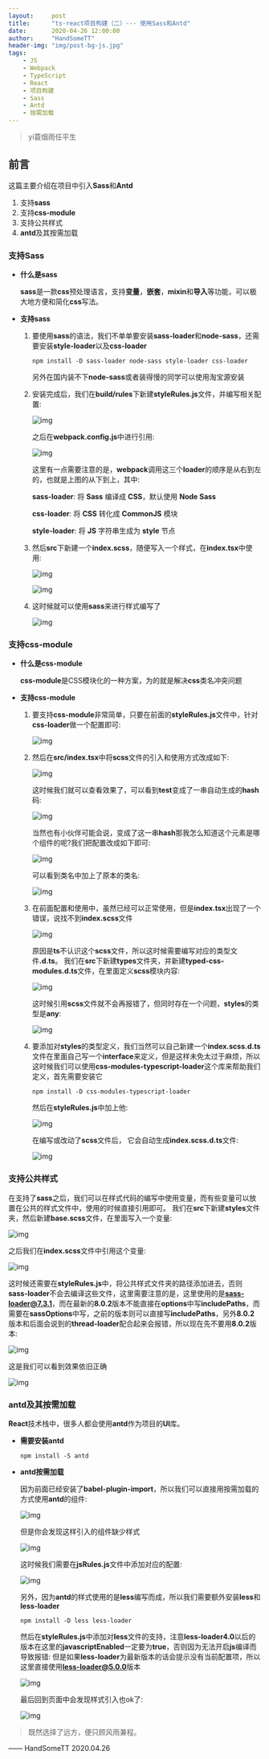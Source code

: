 ```yaml
---
layout:     post
title:      "ts-react项目构建（二）--- 使用Sass和Antd"
date:       2020-04-26 12:00:00
author:     "HandSomeTT"
header-img: "img/post-bg-js.jpg"
tags:
    - JS
    - Webpack
    - TypeScript
    - React
    - 项目构建
    - Sass
    - Antd
    - 按需加载
---
```



>yi蓑烟雨任平生

## 前言
这篇主要介绍在项目中引入**Sass**和**Antd**
1. 支持**sass**
2. 支持**css-module**
3. 支持公共样式
4. **antd**及其按需加载

### 支持Sass


* **什么是sass**

  **sass**是一款**css**预处理语言，支持**变量**，**嵌套**，**mixin**和**导入**等功能，可以极大地方便和简化**css**写法。

* **支持sass**

  1. 要使用**sass**的语法，我们不单单要安装**sass-loader**和**node-sass**，还需要安装**style-loader**以及**css-loader**
     
     ```
     npm install -D sass-loader node-sass style-loader css-loader
     ```

     另外在国内装不下**node-sass**或者装得慢的同学可以使用淘宝源安装
  
  2. 安装完成后，我们在**build/rules**下新建**styleRules.js**文件，并编写相关配置:
     
     ![img](/img/sass-antd/img1.png)

     之后在**webpack.config.js**中进行引用:

     ![img](/img/sass-antd/img2.png)

     这里有一点需要注意的是，**webpack**调用这三个**loader**的顺序是从右到左的，也就是上图的从下到上，其中:
     
     **sass-loader**: 将 **Sass** 编译成 **CSS**，默认使用 **Node Sass**

     **css-loader**: 将 **CSS** 转化成 **CommonJS** 模块

     **style-loader**: 将 **JS** 字符串生成为 **style** 节点

  3. 然后**src**下新建一个**index.scss**，随便写入一个样式，在**index.tsx**中使用:

     ![img](/img/sass-antd/img3.png)

     ![img](/img/sass-antd/img4.png)

  4. 这时候就可以使用**sass**来进行样式编写了

     ![img](/img/sass-antd/img5.png)

### 支持css-module

* **什么是css-module**

  **css-module**是CSS模块化的一种方案，为的就是解决**css**类名冲突问题

* **支持css-module**

  1. 要支持**css-module**非常简单，只要在前面的**styleRules.js**文件中，针对**css-loader**做一个配置即可:

     ![img](/img/sass-antd/img6.png)
  
  2. 然后在**src/index.tsx**中将**scss**文件的引入和使用方式改成如下:

     ![img](/img/sass-antd/img7.png)

     这时候我们就可以查看效果了，可以看到**test**变成了一串自动生成的**hash**码:

     ![img](/img/sass-antd/img8.png)

     当然也有小伙伴可能会说，变成了这一串**hash**那我怎么知道这个元素是哪个组件的呢?我们把配置改成如下即可:

     ![img](/img/sass-antd/img9.png)

     可以看到类名中加上了原本的类名:

     ![img](/img/sass-antd/img10.png)

  3. 在前面配置和使用中，虽然已经可以正常使用，但是**index.tsx**出现了一个错误，说找不到**index.scss**文件

     ![img](/img/sass-antd/img11.png)

     原因是**ts**不认识这个**scss**文件，所以这时候需要编写对应的类型文件<strong>.d.ts</strong>。
     我们在**src**下新建**types**文件夹，并新建**typed-css-modules.d.ts**文件，在里面定义**scss**模块内容:

     ![img](/img/sass-antd/img12.png)

     这时候引用**scss**文件就不会再报错了，但同时存在一个问题，**styles**的类型是**any**:

     ![img](/img/sass-antd/img13.png)

  4. 要添加对**styles**的类型定义，我们当然可以自己新建一个**index.scss.d.ts**文件在里面自己写一个**interface**来定义，但是这样未免太过于麻烦，所以这时候我们可以使用**css-modules-typescript-loader**这个库来帮助我们定义，首先需要安装它

     ```
     npm install -D css-modules-typescript-loader
     ```

     然后在**styleRules.js**中加上他:

     ![img](/img/sass-antd/img14.png)

     在编写或改动了**scss**文件后， 它会自动生成**index.scss.d.ts**文件:

     ![img](/img/sass-antd/img15.png)

### 支持公共样式

  在支持了**sass**之后，我们可以在样式代码的编写中使用变量，而有些变量可以放置在公共的样式文件中，使用的时候直接引用即可。
  我们在**src**下新建**styles**文件夹，然后新建**base.scss**文件，在里面写入一个变量:

  ![img](/img/sass-antd/img16.png)

  之后我们在**index.scss**文件中引用这个变量:

  ![img](/img/sass-antd/img17.png)

  这时候还需要在**styleRules.js**中，将公共样式文件夹的路径添加进去，否则**sass-loader**不会去编译这些文件，这里需要注意的是，这里使用的是**sass-loader@7.3.1**，而在最新的**8.0.2**版本不能直接在**options**中写**includePaths**，而需要在**sassOptions**中写，之前的版本则可以直接写**includePaths**，另外**8.0.2**版本和后面会说到的**thread-loader**配合起来会报错，所以现在先不要用**8.0.2**版本:

  ![img](/img/sass-antd/img18.png)

  这是我们可以看到效果依旧正确

  ![img](/img/sass-antd/img19.png)

### antd及其按需加载

  **React**技术栈中，很多人都会使用**antd**作为项目的**UI**库。

* **需要安装antd**

  ```
  npm install -S antd
  ```

* **antd按需加载**

  因为前面已经安装了**babel-plugin-import**，所以我们可以直接用按需加载的方式使用**antd**的组件:

  ![img](/img/sass-antd/img20.png)

  但是你会发现这样引入的组件缺少样式

  ![img](/img/sass-antd/img21.png)

  这时候我们需要在**jsRules.js**文件中添加对应的配置:

  ![img](/img/sass-antd/img22.png)

  另外，因为**antd**的样式使用的是**less**编写而成，所以我们需要额外安装**less**和**less-loader**

  ```
  npm install -D less less-loader
  ```
  然后在**styleRules.js**中添加对**less**文件的支持，注意**less-loader4.0**以后的版本在这里的**javascriptEnabled**一定要为**true**，否则因为无法开启**js**编译而导致报错:
  但是如果**less-loader**为最新版本的话会提示没有当前配置项，所以这里直接使用**less-loader@5.0.0**版本

  ![img](/img/sass-antd/img23.png)

  最后回到页面中会发现样式引入也ok了:

  ![img](/img/sass-antd/img24.png)


>既然选择了远方，便只顾风雨兼程。

—— HandSomeTT 2020.04.26
